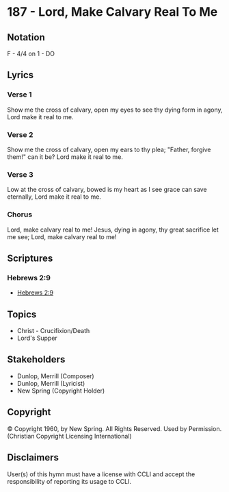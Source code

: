 # 187 - Lord, Make Calvary Real To Me

## Notation

F - 4/4 on 1 - DO

## Lyrics

### Verse 1

Show me the cross of calvary, open my eyes to see thy dying form in agony, Lord make it real to me.

### Verse 2

Show me the cross of calvary, open my ears to thy plea; "Father, forgive them!" can it be? Lord make it real to me.

### Verse 3

Low at the cross of calvary, bowed is my heart as I see grace can save eternally, Lord make it real to me.

### Chorus

Lord, make calvary real to me! Jesus, dying in agony, thy great sacrifice let me see; Lord, make calvary real to me!


## Scriptures

### Hebrews 2:9

- [Hebrews 2:9](https://www.biblegateway.com/passage/?search=Hebrews%202%3A9)


## Topics

- Christ - Crucifixion/Death
- Lord's Supper

## Stakeholders

- Dunlop, Merrill (Composer)
- Dunlop, Merrill (Lyricist)
- New Spring (Copyright Holder)

## Copyright

© Copyright 1960, by New Spring. All Rights Reserved. Used by Permission.
(Christian Copyright Licensing International)

## Disclaimers

User(s) of this hymn must have a license with CCLI and accept the responsibility of reporting its usage to CCLI.

